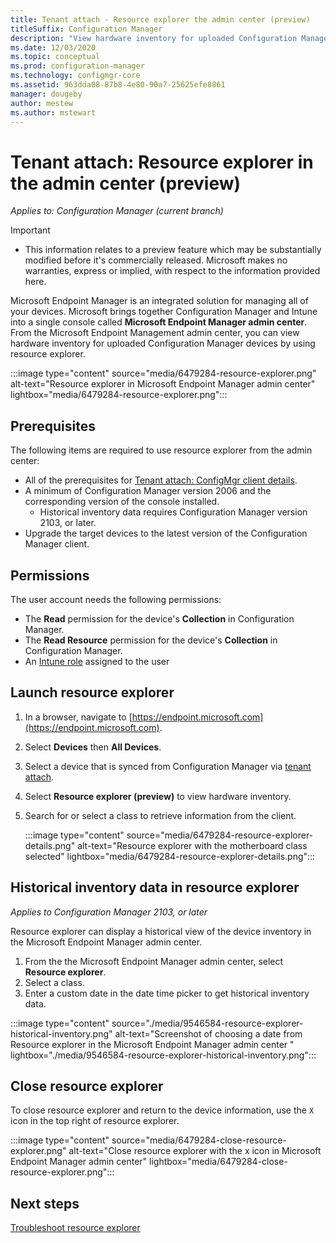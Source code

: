 ```yaml
---
title: Tenant attach - Resource explorer the admin center (preview)
titleSuffix: Configuration Manager
description: "View hardware inventory for uploaded Configuration Manager devices using resource explorer in the admin center."
ms.date: 12/03/2020
ms.topic: conceptual
ms.prod: configuration-manager
ms.technology: configmgr-core
ms.assetid: 963dda08-87b8-4e80-90a7-25625efe8861
manager: dougeby
author: mestew
ms.author: mstewart
---
```


# <a name="bkmk_hinv"></a> Tenant attach: Resource explorer in the admin center (preview)
<!--cm 6479284 in 7220536 pubpreview Sept 8, 2020-->
*Applies to: Configuration Manager (current branch)*

> [!Important]
> - This information relates to a preview feature which may be substantially modified before it's commercially released. Microsoft makes no warranties, express or implied, with respect to the information provided here.

Microsoft Endpoint Manager is an integrated solution for managing all of your devices. Microsoft brings together Configuration Manager and Intune into a single console called **Microsoft Endpoint Manager admin center**. From the Microsoft Endpoint Management admin center, you can view hardware inventory for uploaded Configuration Manager devices by using resource explorer.

   :::image type="content" source="media/6479284-resource-explorer.png" alt-text="Resource explorer in Microsoft Endpoint Manager admin center" lightbox="media/6479284-resource-explorer.png":::

## Prerequisites

The following items are required to use resource explorer from the admin center:

- All of the prerequisites for [Tenant attach: ConfigMgr client details](client-details.md).
- A minimum of Configuration Manager version 2006 and the corresponding version of the console installed.
   - Historical inventory data requires Configuration Manager version 2103, or later. 
- Upgrade the target devices to the latest version of the Configuration Manager client.

## Permissions

The user account needs the following permissions:

- The **Read** permission for the device's **Collection** in Configuration Manager.
- The **Read Resource** permission for the device's **Collection** in Configuration Manager.
- An [Intune role](../../intune/fundamentals/role-based-access-control.md) assigned to the user <!--7980141-->

## <a name="bkmk_launch"></a> Launch resource explorer

1. In a browser, navigate to [https://endpoint.microsoft.com](https://endpoint.microsoft.com).
1. Select **Devices** then **All Devices**.
1. Select a device that is synced from Configuration Manager via [tenant attach](device-sync-actions.md).
1. Select **Resource explorer (preview)** to view hardware inventory.
1. Search for or select a class to retrieve information from the client.

   :::image type="content" source="media/6479284-resource-explorer-details.png" alt-text="Resource explorer with the motherboard class selected" lightbox="media/6479284-resource-explorer-details.png":::

## <a name="bkmk_historical"></a> Historical inventory data in resource explorer
<!--9546584, June 2021-->

*Applies to Configuration Manager 2103, or later*

Resource explorer can display a historical view of the device inventory in the Microsoft Endpoint Manager admin center. 

1. From the the Microsoft Endpoint Manager admin center, select **Resource explorer**.
1. Select a class.
1. Enter a custom date in the date time picker to get historical inventory data.

:::image type="content" source="./media/9546584-resource-explorer-historical-inventory.png" alt-text="Screenshot of choosing a date from Resource explorer in the Microsoft Endpoint Manager admin center " lightbox="./media/9546584-resource-explorer-historical-inventory.png":::
## Close resource explorer

To close resource explorer and return to the device information, use the `X` icon in the top right of resource explorer.

   :::image type="content" source="media/6479284-close-resource-explorer.png" alt-text="Close resource explorer with the x icon in Microsoft Endpoint Manager admin center" lightbox="media/6479284-close-resource-explorer.png":::

## Next steps

[Troubleshoot resource explorer](troubleshoot-resource-explorer.md)